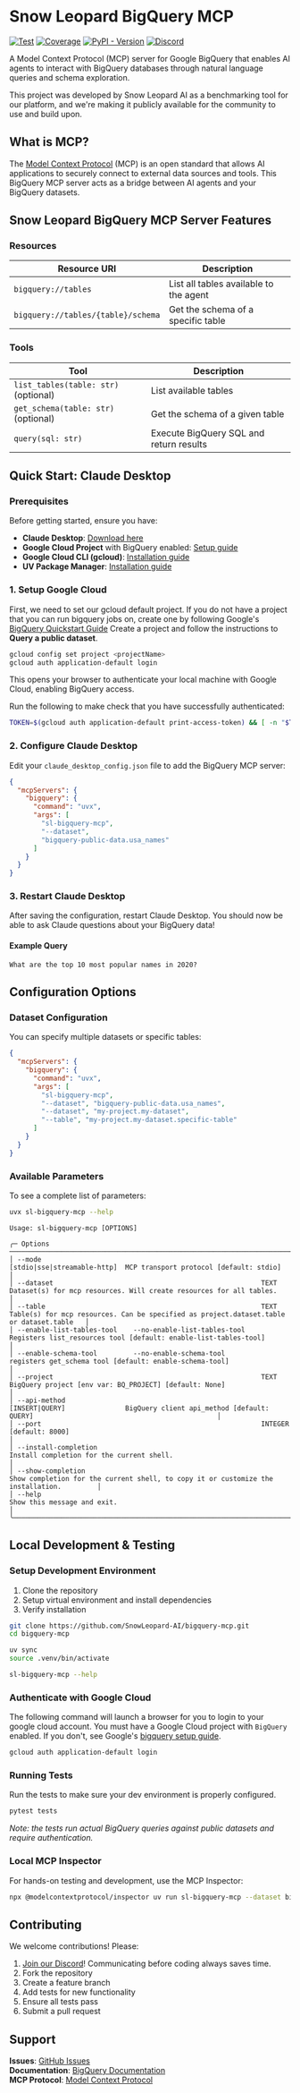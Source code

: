# Snow Leopard BigQuery MCP

[![Test](https://github.com/SnowLeopard-AI/bigquery-mcp/actions/workflows/test.yml/badge.svg)](https://github.com/SnowLeopard-AI/bigquery-mcp/actions/workflows/test.yml)
[![Coverage](https://raw.githubusercontent.com/SnowLeopard-AI/bigquery-mcp/refs/heads/main/tests/coverage.svg)](https://github.com/SnowLeopard-AI/bigquery-mcp/blob/main/tests/coverage.txt)
[![PyPI - Version](https://img.shields.io/pypi/v/sl-bigquery-mcp)](https://pypi.org/project/sl-bigquery-mcp/)
[![Discord](https://img.shields.io/discord/1379929746875617413?logo=discord&logoColor=white)](https://discord.gg/yYxYkzAv)


A Model Context Protocol (MCP) server for Google BigQuery that enables AI agents to interact with BigQuery databases through natural language queries and schema exploration.

This project was developed by Snow Leopard AI as a benchmarking tool for our platform, and we're making it publicly available for the community to use and build upon.

## What is MCP?

The [Model Context Protocol](https://en.wikipedia.org/wiki/Model_Context_Protocol) (MCP) is an open standard that allows AI applications to securely connect to external data sources and tools. This BigQuery MCP server acts as a bridge between AI agents and your BigQuery datasets.

## Snow Leopard BigQuery MCP Server Features

### Resources
| Resource URI                       | Description                            |
|------------------------------------|----------------------------------------|
| `bigquery://tables`                | List all tables available to the agent |
| `bigquery://tables/{table}/schema` | Get the schema of a specific table     |

### Tools
| Tool                                 | Description                             |
|--------------------------------------|-----------------------------------------|
| `list_tables(table: str)` (optional) | List available tables                   |
| `get_schema(table: str)` (optional)  | Get the schema of a given table         |
| `query(sql: str)`                    | Execute BigQuery SQL and return results |

## Quick Start: Claude Desktop
### Prerequisites

Before getting started, ensure you have:

- **Claude Desktop**: [Download here](https://claude.ai/download)
- **Google Cloud Project** with BigQuery enabled: [Setup guide](https://cloud.google.com/bigquery/docs/quickstarts/query-public-dataset-console)
- **Google Cloud CLI (gcloud)**: [Installation guide](https://cloud.google.com/sdk/docs/install)
- **UV Package Manager**: [Installation guide](https://docs.astral.sh/uv/getting-started/installation/)

### 1. Setup Google Cloud
First, we need to set our gcloud default project. If you do not have a project that you can run bigquery jobs on, create 
one by following Google's [BigQuery Quickstart Guide](https://cloud.google.com/bigquery/docs/quickstarts/query-public-dataset-console#query_a_public_dataset) 
Create a project and follow the instructions to **Query a public dataset**.
```bash
gcloud config set project <projectName>
gcloud auth application-default login
```
This opens your browser to authenticate your local machine with Google Cloud, enabling BigQuery access.

Run the following to make check that you have successfully authenticated:
```bash
TOKEN=$(gcloud auth application-default print-access-token) && [ -n "$TOKEN" ] && curl -s -w "\n%{http_code}" -H "Authorization: Bearer $TOKEN" -H "Content-Type: application/json" -d "{\"query\": \"SELECT 1 as test\", \"useLegacySql\": false}" "https://bigquery.googleapis.com/bigquery/v2/projects/$(gcloud config get-value project)/queries" | tail -n1 | grep -q "^200$" && echo "✅ BigQuery setup working" || echo "❌ Error with BigQuery setup"
```

### 2. Configure Claude Desktop
Edit your `claude_desktop_config.json` file to add the BigQuery MCP server:

```json
{
  "mcpServers": {
    "bigquery": {
      "command": "uvx",
      "args": [
        "sl-bigquery-mcp", 
        "--dataset",
        "bigquery-public-data.usa_names"
      ]
    }
  }
}
```

### 3. Restart Claude Desktop
After saving the configuration, restart Claude Desktop. You should now be able to ask Claude questions about your BigQuery data!

#### Example Query
```
What are the top 10 most popular names in 2020?
```

## Configuration Options

### Dataset Configuration
You can specify multiple datasets or specific tables:

```json
{
  "mcpServers": {
    "bigquery": {
      "command": "uvx",
      "args": [
        "sl-bigquery-mcp",
        "--dataset", "bigquery-public-data.usa_names",
        "--dataset", "my-project.my-dataset",
        "--table", "my-project.my-dataset.specific-table"
      ]
    }
  }
}
```

### Available Parameters
To see a complete list of parameters:
```bash
uvx sl-bigquery-mcp --help
```
```
Usage: sl-bigquery-mcp [OPTIONS]

╭─ Options ──────────────────────────────────────────────────────────────────────────────────────────────────────────────────────────────────────────────────────────────────────────╮
│ --mode                                                       [stdio|sse|streamable-http]  MCP transport protocol [default: stdio]                                                  │
│ --dataset                                                    TEXT                         Dataset(s) for mcp resources. Will create resources for all tables.                      │
│ --table                                                      TEXT                         Table(s) for mcp resources. Can be specified as project.dataset.table or dataset.table   │
│ --enable-list-tables-tool    --no-enable-list-tables-tool                                 Registers list_resources tool [default: enable-list-tables-tool]                         │
│ --enable-schema-tool         --no-enable-schema-tool                                      registers get_schema tool [default: enable-schema-tool]                                  │
│ --project                                                    TEXT                         BigQuery project [env var: BQ_PROJECT] [default: None]                                   │
│ --api-method                                                 [INSERT|QUERY]               BigQuery client api_method [default: QUERY]                                              │
│ --port                                                       INTEGER                      [default: 8000]                                                                          │
│ --install-completion                                                                      Install completion for the current shell.                                                │
│ --show-completion                                                                         Show completion for the current shell, to copy it or customize the installation.         │
│ --help                                                                                    Show this message and exit.                                                              │
╰────────────────────────────────────────────────────────────────────────────────────────────────────────────────────────────────────────────────────────────────────────────────────╯
```

## Local Development & Testing

### Setup Development Environment
1. Clone the repository
2. Setup virtual environment and install dependencies
3. Verify installation

```bash
git clone https://github.com/SnowLeopard-AI/bigquery-mcp.git
cd bigquery-mcp

uv sync
source .venv/bin/activate

sl-bigquery-mcp --help
```

### Authenticate with Google Cloud
The following command will launch a browser for you to login to your google cloud account. You must have a Google Cloud 
project with `BigQuery` enabled. If you don't, see Google's [bigquery setup guide](https://cloud.google.com/bigquery/docs/quickstarts/query-public-dataset-console).
```bash
gcloud auth application-default login
```

### Running Tests
Run the tests to make sure your dev environment is properly configured.
```bash
pytest tests
```

_Note: the tests run actual BigQuery queries against public datasets and require authentication._

### Local MCP Inspector

For hands-on testing and development, use the MCP Inspector:
 
```bash
npx @modelcontextprotocol/inspector uv run sl-bigquery-mcp --dataset bigquery-public-data.usa_names
```

## Contributing

We welcome contributions! Please:

1. [Join our Discord](https://discord.gg/yYxYkzAv)! Communicating before coding always saves time.
2. Fork the repository
2. Create a feature branch
3. Add tests for new functionality
4. Ensure all tests pass
5. Submit a pull request

## Support

**Issues**: [GitHub Issues](https://github.com/SnowLeopard-AI/bigquery-mcp/issues)  
**Documentation**: [BigQuery Documentation](https://cloud.google.com/bigquery/docs)  
**MCP Protocol**: [Model Context Protocol](https://modelcontextprotocol.io/)  
